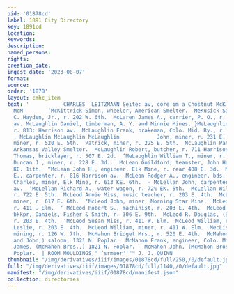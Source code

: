 ```yaml
---
pid: '01878cd'
label: 1891 City Directory
key: 1891cd
location: 
keywords: 
description: 
named_persons: 
rights: 
creation_date: 
ingest_date: '2023-08-07'
format: 
source: 
order: '1878'
layout: cmhc_item
text: '           CHARLES  LEITZMANN Seite: av, core im a Chostnut McK 1 M |  var
  McM        ‘McKittrick Simon, wheeler, American Smelter.  MeKusick Sanford, clk,
  C. Hayden, Jr., r. 202 W. 6th.  McLaren James A., carrier, P. O., r. 912 Harrison
  av. McLaughlin Daniel, timberman, A. Y. and Minnie Mines. }MeLaughlin Ellen Mrs.,
  r. 813: Harrison av.  McLaughlin Frank, brakeman, Colo. Mid. Ry., r. 313 N. fj Spruce.
  , McLaughlin McLaughlin McLaughlin            John, miner, r. 231 E. 7th.  John,
  miner, r. 520 E. 5th.  Patrick, miner, r. 225 E. 5th.  McLaughlin Patrick, wks.
  Arkansas Valley Smelter.  McLaughlin Robert, butcher, r. 711 Harrison av.  |} McLaughlin
  Thomas, bricklayer, r. 507 E. 2d.  ‘MeLaughlin William T., miner, r. 732 E. 6th.  McLean
  Duncan J., miner, r. 228 E. 3d..  McLean Guildford, teamster, John Harvey, r. 329
  KE. 1ith.  “McLean John H., engineer, Elk Mine, r. rear 408 E. 3d.  McLean Kenneth
  E., carpenter, r. 816 Harrison av.  McLean Rodger A., engineer, bds. 626 E. 5th.  -McLellan
  Charles, miner, Elk Mine, r. 613 KE. 6th.  - McLellan John, carpenter, r. 612 Harrison
  av.  ‘McLellan Richard A., water wagon, r. 72% EK. 5th.  McLellan William, teamster,
  r. 722 E. 5th.  McLeod Annie Miss, music teacher, r. 203 E. 4th.  McLeod James,
  miner, r. 617 E. 6th.  ‘McLeod John, miner, Morning Star Mine.  McLeod Rachel Miss,
  r. 411 . Elm.  ‘ McLeod Robert S., machinist, r. 203 E. 4th.  McLeod Roderick F.,
  bkkpr, Daniels, Fisher & Smith, r. 306 E. 9th.  McLeod R. Douglas, (Sterling & McLeod,)
  r. 203 E. 4th.  ‘McLeod Susan Miss, r. 411 W. Elm.  McLeod William, clk, Galvin
  Leslie, r. 203 E. 4th.  McLeod William, miner, r. 411 W. Elm.  MecLister Frank A.,
  mining, r. 126 W. 7th.  McMahon Bridget Mrs., r. 520 E. 4th.  McMahon Bros., (James
  and Jobn,) saloon, 1321 N. Poplar.  McMahon Frank, engineer, Colo. Mid. Ry. |  McMahon
  James, (McMahon Bros.,) 1821 N. Poplar.  -McMahon John, (McMahon Bros.,) 1321 N.
  Poplar.  | ROOM MOULDINGS," ‘srmeer''"™ J. J. QUINN                                                                 .       '
thumbnail: "/img/derivatives/iiif/images/01878cd/full/250,/0/default.jpg"
full: "/img/derivatives/iiif/images/01878cd/full/1140,/0/default.jpg"
manifest: "/img/derivatives/iiif/01878cd/manifest.json"
collection: directories
---
```

